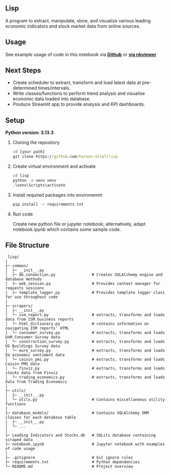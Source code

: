 ## Lisp
A program to extract, manipulate, store, and visualize various leading economic indicators and stock market data from online sources.


## Usage
See example usage of code in this notebook via [**Github**](https://github.com/haroon-altaf/lisp/blob/main/notebook.ipynb) or [**via nbviewer**](https://nbviewer.org/github/haroon-altaf/lisp/blob/7391183c43533c146a7bbb46c4600f57bf3f2931/notebook.ipynb)


## Next Steps
- Create scheduler to extract, transform and load latest data at pre-determined times/intervals.
- Write classes/functions to perform trend analysis and visualise economic data loaded into database.
- Produce Streamlit app to provide analysis and KPI dashboards.


## Setup
**Python version: 3.13.3**

1. Cloning the repository
   ```cmd
   cd [your path]
   git clone https://github.com/haroon-altaf/lisp
2. Create virtual environment and activate
   ```cmd
   cd lisp
   python -m venv venv
   .\venv\Scripts\activate
3. Install required packages into environemnt
   ```cmd
   pip install -r requirements.txt
4. Run code

   Create new python file or jupyter notebook; alternatively, adapt notebook.ipynb which contains some sample code.

## File Structure
   ```text
    lisp/
   |
   ├─ common/
   │  ├─ __init__.py
   │  ├─ db_connection.py                # Creates SQLAlchemy engine and database methods
   |  ├─ web_session.py                  # Provides context manager for requests sessions
   |  ├─ template_logger.py              # Provides template logger class for use throughout code
   |
   ├─ scrapers/
   │  ├─ __init__.py
   │  └─ ism_report.py                   # extracts, transforms and loads data from ISM business reports
   │  └─ html_dictionary.py              # contains information on navigating ISM reports' HTML
   │  └─ consumer_survey.py              # extracts, transforms and loads UoM Consumer Survey data
   │  └─ construction_survey.py          # extracts, transforms and loads US Buildings Survey data
   │  └─ euro_survey.py                  # extracts, transforms and loads EU economic sentiment data
   │  └─ caixin_pmi.py                   # extracts, transforms and loads Caixin PMI data
   │  └─ finviz.py                       # extracts, transforms and loads stocks data from Finviz
   │  └─ trading_economics.py            # extracts, transforms and loads data from Trading Economics
   |
   ├─ utils/
   │  ├─ __init__.py
   │  └─ utils.py                        # Contains miscellaneous utility functions
   | 
   ├─ database_models/                   # Contains SQLAlchemy ORM classes for each database table
   │  ├─ __init__.py
   │  └─ ...
   |
   ├─ Leading Indicators and Stocks.db   # SQLits database containing scraped data
   ├─ notebook.ipynb                     # Jupyter notebook with examples of code usage
   |
   ├─ .gitignore                         # Git ignore rules
   ├─ requirements.txt                   # Python dependencies
   └─ README.md                          # Project overview
   ```

